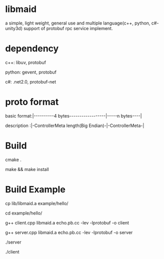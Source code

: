 libmaid
=======

a simple, light weight, general use and multiple language(c++, python, c#-unity3d) support of protobuf rpc service implement.

dependency
=======

c++: libuv, protobuf

python: gevent, protobuf

c#: .net2.0, protobuf-net

proto format
======

basic format:|----------4 bytes------------------|-----n bytes----|

description :|-ControllerMeta length(Big Endian)-|-ControllerMeta-|


Build
=======

cmake .

make && make install

Build Example
=======

cp lib/libmaid.a example/hello/

cd example/hello/

g++ client.cpp libmaid.a echo.pb.cc -lev -lprotobuf -o client

g++ server.cpp libmaid.a echo.pb.cc -lev -lprotobuf -o server

./server

./client
